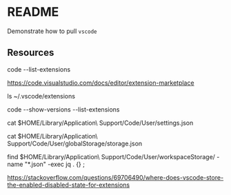 # README

Demonstrate how to pull `vscode` 

## Resources


code --list-extensions

https://code.visualstudio.com/docs/editor/extension-marketplace

ls ~/.vscode/extensions

code --show-versions --list-extensions

cat $HOME/Library/Application\ Support/Code/User/settings.json

cat $HOME/Library/Application\ Support/Code/User/globalStorage/storage.json

find $HOME/Library/Application\ Support/Code/User/workspaceStorage/ -name "*.json" -exec jq . {} \;

https://stackoverflow.com/questions/69706490/where-does-vscode-store-the-enabled-disabled-state-for-extensions